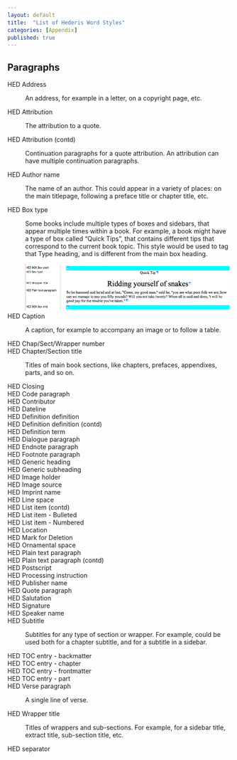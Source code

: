 ```yaml
---
layout: default
title:  "List of Hederis Word Styles"
categories: [Appendix]
published: true
---
```


<section class="hwprsubsectionstart" data-hederis-type="hwprsubsectionstart" id="p8iQYRqjL" data-type="subsection"><h1 data-hederis-type="hblktitle" class="hblktitle" id="plSpHfogQ">Paragraphs</h1>
    <dl class="hwprdef-liststart" data-hederis-type="hwprdef-liststart" id="pONuWiknd"><dt data-hederis-type="hblkdefterm" class="hblkdefterm" id="ps3wjRvP3">HED Address</dt>
    <dd class="hblkdefinition" data-hederis-type="hblkdefinition" id="liLDBtVywf"><p class="hblkdefinition" data-hederis-type="hblkdefinition" id="pT0uW6nRi">An address, for example in a letter, on a copyright page, etc.</p></dd>
    <dt data-hederis-type="hblkdefterm" class="hblkdefterm" id="p4GUXfeIJ">HED Attribution</dt>
    <dd class="hblkdefinition" data-hederis-type="hblkdefinition" id="liv4MZReFj"><p class="hblkdefinition" data-hederis-type="hblkdefinition" id="pGSAVF8HW">The attribution to a quote.</p></dd>
    <dt data-hederis-type="hblkdefterm" class="hblkdefterm" id="pwKf8Wg9K">HED Attribution (contd)</dt>
    <dd class="hblkdefinition" data-hederis-type="hblkdefinition" id="liVrInNy6f"><p class="hblkdefinition" data-hederis-type="hblkdefinition" id="po1YMyo1d">Continuation paragraphs for a quote attribution. An attribution can have multiple continuation paragraphs.</p></dd>
    <dt data-hederis-type="hblkdefterm" class="hblkdefterm" id="ph3hiU5qs">HED Author name</dt>
    <dd class="hblkdefinition" data-hederis-type="hblkdefinition" id="liaQ47MCCp"><p class="hblkdefinition" data-hederis-type="hblkdefinition" id="pngxaErGB">The name of an author. This could appear in a variety of places: on the main titlepage, following a preface title or chapter title, etc.</p></dd>
    <dt data-hederis-type="hblkdefterm" class="hblkdefterm" id="pH43IgJkr">HED Box type</dt>
    <dd class="hblkdefinition" data-hederis-type="hblkdefinition" id="liU2VcfkJV"><p class="hblkdefinition" data-hederis-type="hblkdefinition" id="p9NxUuFVw">Some books include multiple types of boxes and sidebars, that appear multiple times within a book. For example, a book might have a type of box called &#8220;Quick Tips&#8221;, that contains different tips that correspond to the current book topic. This style would be used to tag that Type heading, and is different from the main box heading.</p><img data-hederis-type="hblkimg" class="hblkimg" id="pqLCFgTHE" src="/images/boxtype.png"/>
    </dd>
    <dt data-hederis-type="hblkdefterm" class="hblkdefterm" id="pp802cNYw">HED Caption</dt>
    <dd class="hblkdefinition" data-hederis-type="hblkdefinition" id="liEOcv1voQ"><p class="hblkdefinition" data-hederis-type="hblkdefinition" id="pQdgriCVv">A caption, for example to accompany an image or to follow a table.</p></dd>
    <dt data-hederis-type="hblkdefterm" class="hblkdefterm" id="pqBtvSIX2">HED Chap/Sect/Wrapper number</dt>
    <dt data-hederis-type="hblkdefterm" class="hblkdefterm" id="p29FlqkLp">HED Chapter/Section title</dt>
    <dd class="hblkdefinition" data-hederis-type="hblkdefinition" id="liBeDatS0F"><p class="hblkdefinition" data-hederis-type="hblkdefinition" id="pCzWr0szX">Titles of main book sections, like chapters, prefaces, appendixes, parts, and so on.</p></dd>
    <dt data-hederis-type="hblkdefterm" class="hblkdefterm" id="pTSOVNXX2">HED Closing</dt>
    <dt data-hederis-type="hblkdefterm" class="hblkdefterm" id="pM6qnahEF">HED Code paragraph</dt>
    <dt data-hederis-type="hblkdefterm" class="hblkdefterm" id="p5VscaWd9">HED Contributor</dt>
    <dt data-hederis-type="hblkdefterm" class="hblkdefterm" id="p4JVHkb0n">HED Dateline</dt>
    <dt data-hederis-type="hblkdefterm" class="hblkdefterm" id="prWCEYPZY">HED Definition definition</dt>
    <dt data-hederis-type="hblkdefterm" class="hblkdefterm" id="pKvpedAe4">HED Definition definition (contd)</dt>
    <dt data-hederis-type="hblkdefterm" class="hblkdefterm" id="pzCeeaejg">HED Definition term</dt>
    <dt data-hederis-type="hblkdefterm" class="hblkdefterm" id="pDZTZNH1c">HED Dialogue paragraph</dt>
    <dt data-hederis-type="hblkdefterm" class="hblkdefterm" id="pDgs2w9r2">HED Endnote paragraph</dt>
    <dt data-hederis-type="hblkdefterm" class="hblkdefterm" id="p4EqDyCaF">HED Footnote paragraph</dt>
    <dt data-hederis-type="hblkdefterm" class="hblkdefterm" id="p3RPm1Ky6">HED Generic heading</dt>
    <dt data-hederis-type="hblkdefterm" class="hblkdefterm" id="pdDwMtWrK">HED Generic subheading</dt>
    <dt data-hederis-type="hblkdefterm" class="hblkdefterm" id="p4Rk6Pd12">HED Image holder</dt>
    <dt data-hederis-type="hblkdefterm" class="hblkdefterm" id="p9uNj0vMm">HED Image source</dt>
    <dt data-hederis-type="hblkdefterm" class="hblkdefterm" id="pLV2g86vn">HED Imprint name</dt>
    <dt data-hederis-type="hblkdefterm" class="hblkdefterm" id="peo0senWw">HED Line space</dt>
    <dt data-hederis-type="hblkdefterm" class="hblkdefterm" id="pMModwnm4">HED List item (contd)</dt>
    <dt data-hederis-type="hblkdefterm" class="hblkdefterm" id="pfKTYRC2I">HED List item - Bulleted</dt>
    <dt data-hederis-type="hblkdefterm" class="hblkdefterm" id="ppbtDDpsX">HED List item - Numbered</dt>
    <dt data-hederis-type="hblkdefterm" class="hblkdefterm" id="pRXBPhw5H">HED Location</dt>
    <dt data-hederis-type="hblkdefterm" class="hblkdefterm" id="pbZaCabWE">HED Mark for Deletion</dt>
    <dt data-hederis-type="hblkdefterm" class="hblkdefterm" id="pWWCH3bqO">HED Ornamental space</dt>
    <dt data-hederis-type="hblkdefterm" class="hblkdefterm" id="p92RLU55Z">HED Plain text paragraph</dt>
    <dt data-hederis-type="hblkdefterm" class="hblkdefterm" id="p0HC6L3GT">HED Plain text paragraph (contd)</dt>
    <dt data-hederis-type="hblkdefterm" class="hblkdefterm" id="pEE4WWSgf">HED Postscript</dt>
    <dt data-hederis-type="hblkdefterm" class="hblkdefterm" id="pnS72KPjU">HED Processing instruction</dt>
    <dt data-hederis-type="hblkdefterm" class="hblkdefterm" id="poxPnqp0E">HED Publisher name</dt>
    <dt data-hederis-type="hblkdefterm" class="hblkdefterm" id="p1k4YxgH2">HED Quote paragraph</dt>
    <dt data-hederis-type="hblkdefterm" class="hblkdefterm" id="p2aBtWfKF">HED Salutation</dt>
    <dt data-hederis-type="hblkdefterm" class="hblkdefterm" id="pAlQx4wOu">HED Signature</dt>
    <dt data-hederis-type="hblkdefterm" class="hblkdefterm" id="pL55vgm10">HED Speaker name</dt>
    <dt data-hederis-type="hblkdefterm" class="hblkdefterm" id="pLhRwOurh">HED Subtitle</dt>
    <dd class="hblkdefinition" data-hederis-type="hblkdefinition" id="litIHi3gBs"><p class="hblkdefinition" data-hederis-type="hblkdefinition" id="plv2GDR4l">Subtitles for any type of section or wrapper. For example, could be used both for a chapter subtitle, and for a subtitle in a sidebar.</p></dd>
    <dt data-hederis-type="hblkdefterm" class="hblkdefterm" id="pbegDmRAS">HED TOC entry - backmatter</dt>
    <dt data-hederis-type="hblkdefterm" class="hblkdefterm" id="pd7EIpa1t">HED TOC entry - chapter</dt>
    <dt data-hederis-type="hblkdefterm" class="hblkdefterm" id="pY5Vphyun">HED TOC entry - frontmatter</dt>
    <dt data-hederis-type="hblkdefterm" class="hblkdefterm" id="p7y0EjTQ2">HED TOC entry - part</dt>
    <dt data-hederis-type="hblkdefterm" class="hblkdefterm" id="phaZjNRtY">HED Verse paragraph</dt>
    <dd class="hblkdefinition" data-hederis-type="hblkdefinition" id="liWK6jPpm7"><p class="hblkdefinition" data-hederis-type="hblkdefinition" id="pxqtzmUIs">A single line of verse.</p></dd>
    <dt data-hederis-type="hblkdefterm" class="hblkdefterm" id="pR3mLmtRC">HED Wrapper title</dt>
    <dd class="hblkdefinition" data-hederis-type="hblkdefinition" id="liiyhoYXAJ"><p class="hblkdefinition" data-hederis-type="hblkdefinition" id="pQEZE9BaG">Titles of wrappers and sub-sections. For example, for a sidebar title, extract title, sub-section title, etc.</p></dd>
    <dt data-hederis-type="hblkdefterm" class="hblkdefterm" id="pcHfT1HDK">HED separator</dt>
    <dd id="pkq6AZlOO"/></dl>
    </section>
    
